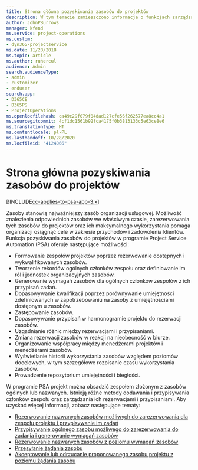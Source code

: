 ```yaml
---
title: Strona główna pozyskiwania zasobów do projektów
description: W tym temacie zamieszczono informacje o funkcjach zarządzania zasobami w programie Project Service Automation (PSA) dostępnym w ramach rozwiązania Dynamics 365.
author: JohnPBurrows
manager: kfend
ms.service: project-operations
ms.custom:
- dyn365-projectservice
ms.date: 11/28/2018
ms.topic: article
ms.author: ruhercul
audience: Admin
search.audienceType:
- admin
- customizer
- enduser
search.app:
- D365CE
- D365PS
- ProjectOperations
ms.openlocfilehash: ca49c29f079f04dad127cfe56f262577ea8cc4a1
ms.sourcegitcommit: 4cf1dc1561b92fca4175f0b3813133c5e63ce8e6
ms.translationtype: HT
ms.contentlocale: pl-PL
ms.lasthandoff: 10/28/2020
ms.locfileid: "4124066"
---
```

# <a name="resourcing-projects-home-page"></a>Strona główna pozyskiwania zasobów do projektów

[!INCLUDE[cc-applies-to-psa-app-3.x](../includes/cc-applies-to-psa-app-3x.md)]

Zasoby stanowią najważniejszy zasób organizacji usługowej. Możliwość znalezienia odpowiednich zasobów we właściwym czasie, zarezerwowania tych zasobów do projektów oraz ich maksymalnego wykorzystania pomaga organizacji osiągnąć cele w zakresie przychodów i zadowolenia klientów. Funkcja pozyskiwania zasobów do projektów w programie Project Service Automation (PSA) oferuje następujące możliwości:

- Formowanie zespołów projektów poprzez rezerwowanie dostępnych i wykwalifikowanych zasobów.
- Tworzenie rekordów ogólnych członków zespołu oraz definiowanie im ról i jednostek organizacyjnych zasobów.
- Generowanie wymagań zasobów dla ogólnych członków zespołów z ich przypisań zadań.
- Dopasowywanie kwalifikacji poprzez porównywanie umiejętności zdefiniowanych w zapotrzebowaniu na zasoby z umiejętnościami dostępnym u zasobów.
- Zastępowanie zasobów.
- Dopasowywanie przypisań w harmonogramie projektu do rezerwacji zasobów.
- Uzgadnianie różnic między rezerwacjami i przypisaniami.
- Zmiana rezerwacji zasobów w reakcji na nieobecność w biurze.
- Organizowanie współpracy między menedżerami projektów i menedżerami zasobów.
- Wyświetlanie historii wykorzystania zasobów względem poziomów docelowych, w tym szczegółowe rozpisanie czasu wykorzystania zasobów.
- Prowadzenie repozytorium umiejętności i biegłości.


W programie PSA projekt można obsadzić zespołem złożonym z zasobów ogólnych lub nazwanych. Istnieją różne metody dodawania i przypisywania członków zespołu oraz zarządzania ich rezerwacjami i przypisaniami. Aby uzyskać więcej informacji, zobacz następujące tematy:

- [Rezerwowanie nazwanych zasobów możliwych do zarezerwowania dla zespołu projektu i przypisywanie im zadań](assign-named-bookable-resource.md)
- [Przypisywanie ogólnego zasobu możliwego do zarezerwowania do zadania i generowanie wymagań zasobów](assign-generic-bookable-resource.md)
- [Rezerwowanie nazwanych zasobów z poziomu wymagań zasobów](book-named-resource.md)
- [Przesyłanie żądania zasobu](submit-resource-request.md)
- [Akceptowanie lub odrzucanie proponowanego zasobu projektu z poziomu żądania zasobu](accept-reject-proposed-resource.md)
